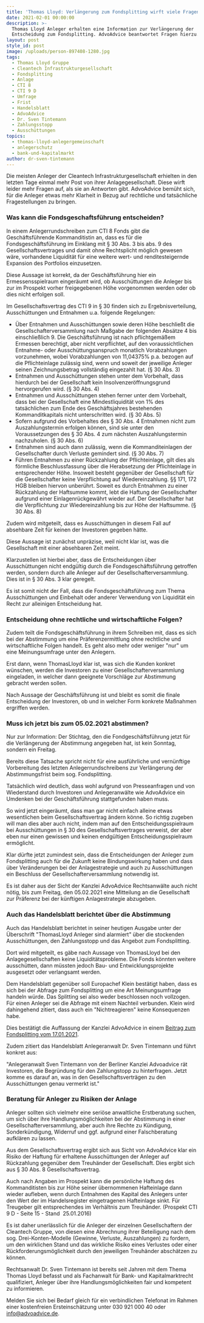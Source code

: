 ```yaml
---
title: 'Thomas Lloyd: Verlängerung zum Fondsplitting wirft viele Fragen auf.'
date: 2021-02-01 00:00:00
description: >-
  Thomas Lloyd Anleger erhalten eine Information zur Verlängerung der
  Entscheidung zum Fondsplitting. AdvoAdvice beantwortet Fragen hierzu.
layout: post
style_id: post
image: /uploads/person-897408-1280.jpg
tags:
  - Thomas Lloyd Gruppe
  - Cleantech Infrastrukturgesellschaft
  - Fondsplitting
  - Anlage
  - CTI 8
  - CTI 9 D
  - Umfrage
  - Frist
  - Handelsblatt
  - AdvoAdvice
  - Dr. Sven Tintemann
  - Zahlungsstopp
  - Ausschüttungen
topics:
  - thomas-lloyd-anlegergemeinschaft
  - anlegerschutz
  - bank-und-kapitalmarkt
author: dr-sven-tintemann
---
```


Die meisten Anleger der Cleantech Infrastrukturgesellschaft erhielten in den letzten Tage einmal mehr Post von ihrer Anlagegesellschaft. Diese wirft leider mehr Fragen auf, als sie an Antworten gibt. AdvoAdvice bemüht sich, für die Anleger etwas mehr Klarheit in Bezug auf rechtliche und tatsächliche Fragestellungen zu bringen.

### Was kann die Fondsgeschaftsführung entscheiden?

In einem Anlegerrundschreiben zum CTI 8 Fonds gibt die Geschäftsführende Kommanditistin an, dass es für die Fondsgeschäftsführung im Einklang mit &sect; 30 Abs. 3 bis abs. 9 des Gesellschaftsvertrages und damit ohne Rechtsplicht möglich gewesen wäre, vorhandene Liquidität für eine weitere wert- und renditesteigernde Expansion des Portfolios einzusetzen.&nbsp;

Diese Aussage ist korrekt, da der Geschäftsführung hier ein Ermessensspielraum eingeräumt wird, ob Ausschüttungen die Anleger bis zur im Prospekt vorher freigegebenen Höhe vorgenommen werden oder ob dies nicht erfolgen soll.&nbsp;

Im Gesellschaftsvertrag des CTI 9 in &sect; 30 finden sich zu Ergebnisverteilung, Ausschüttungen und Entnahmen u.a. folgende Regelungen:

* Über Entnahmen und Ausschüttungen sowie deren Höhe beschlie&szlig;t die Gesellschafterversammlung nach Ma&szlig;gabe der folgenden Absätze 4 bis einschlie&szlig;lich 9. Die Geschäftsführung ist nach pflichtgemä&szlig;em Ermessen berechtigt, aber nicht verpflichtet, auf den voraussichtlichen Entnahme- oder Ausschüttungsanspruch monatlich Vorabzahlungen vorzunehmen, wobei Vorabzahlungen von 11,04375% p.a. bezogen auf die Pflichteinlage zulässig sind, wenn und soweit der jeweilige Anleger seinen Zeichnungsbetrag vollständig eingezahlt hat. (&sect; 30 Abs. 3)
* Entnahmen und Ausschüttungen stehen unter dem Vorbehalt, dass hierdurch bei der Gesellschaft kein Insolvenzeröffnungsgrund hervorgerufen wird. (&sect; 30 Abs. 4)
* Entnahmen und Ausschüttungen stehen ferner unter dem Vorbehalt, dass bei der Gesellschaft eine Mindestliquidität von 1% des tatsächlichen zum Ende des Geschäftsjahres bestehenden Kommanditkapitals nicht unterschritten wird. (&sect; 30 Abs. 5)
* Sofern aufgrund des Vorbehaltes des &sect; 30 Abs. 4 Entnahmen nicht zum Auszahlungstermin erfolgen können, sind sie unter den Voraussetzungen des &sect; 30 Abs. 4 zum nächsten Auszahlungstermin nachzuholen. (&sect; 30 Abs. 6)
* Entnahmen sind auch dann zulässig, wenn die Kommanditeinlagen der Gesellschafter durch Verluste gemindert sind. (&sect; 30 Abs. 7)
* Führen Entnahmen zu einer Rückzahlung der Pflichteinlage, gilt dies als förmliche Beschlussfassung über die Herabsetzung der Pflichteinlage in entsprechender Höhe. Insoweit besteht gegenüber der Gesellschaft für die Gesellschafter keine Verpflichtung auf Wiedereinzahlung. &sect;&sect; 171, 172 HGB bleiben hiervon unberührt. Soweit es durch Entnahmen zu einer Rückzahlung der Haftsumme kommt, lebt die Haftung der Gesellschafter aufgrund einer Einlagenrückgewährt wieder auf. Der Gesellschafter hat die Verpflichtung zur Wiedereinzahlung bis zur Höhe der Haftsumme. (&sect; 30 Abs. 8)

Zudem wird mitgeteilt, dass es Ausschüttungen in diesem Fall auf absehbare Zeit für keinen der Investoren gegeben hätte.&nbsp;

Diese Aussage ist zunächst unpräzise, weil nicht klar ist, was die Gesellschaft mit einer absehbaren Zeit meint.

Klarzustellen ist hierbei aber, dass die Entscheidungen über Ausschüttungen nicht endgültig durch die Fondsgeschäftsführung getroffen werden, sondern durch alle Anleger auf der Gesellschafterversammlung. Dies ist in &sect; 30 Abs. 3 klar geregelt.

Es ist somit nicht der Fall, dass die Fondsgeschäftsführung zum Thema Ausschüttungen und Einbehalt oder anderer Verwendung von Liquidität ein Recht zur alleinigen Entscheidung hat.&nbsp;

### Entscheidung ohne rechtliche und wirtschaftliche Folgen?

Zudem teilt die Fondsgeschäftsführung in ihrem Schreiben mit, dass es sich bei der Abstimmung um eine Präferenzermittlung ohne rechtliche und wirtschaftliche Folgen handelt. Es geht also mehr oder weniger "nur" um eine Meinungsumfrage unter den Anlegern.&nbsp;

Erst dann, wenn ThomasLloyd klar ist, was sich die Kunden konkret wünschen, werden die Investoren zu einer Gesellschafterversammlung eingeladen, in welcher dann geeignete Vorschläge zur Abstimmung gebracht werden sollen.&nbsp;

Nach Aussage der Geschäftsführung ist und bleibt es somit die finale Entscheidung der Investoren, ob und in welcher Form konkrete Ma&szlig;nahmen ergriffen werden.&nbsp;

### Muss ich jetzt bis zum 05.02.2021 abstimmen?

Nur zur Information: Der Stichtag, den die Fondgeschäftsführung jetzt für die Verlängerung der Abstimmung angegeben hat, ist kein Sonntag, sondern ein Freitag.&nbsp;

Bereits diese Tatsache spricht nicht für eine ausführliche und vernünftige Vorbereitung des letzten Anlegerrundschreibens zur Verlängerung der Abstimmungsfrist beim sog. Fondsplitting.&nbsp;

Tatsächlich wird deutlich, dass wohl aufgrund von Presseanfragen und von Wiederstand durch Investoren und Anlegeranwälte wie AdvoAdvice ein Umdenken bei der Geschäftsführung stattgefunden haben muss.&nbsp;

So wird jetzt eingeräumt, dass man gar nicht einfach alleine etwas wesentlichen beim Gesellschaftsvertrag ändern könne. So richtig zugeben will man dies aber auch nicht, indem man auf den Entscheidungsspielraum bei Ausschüttungen in &sect; 30 des Gesellschaftsvertrages verweist, der aber eben nur einen gewissen und keinen endgültigen Entscheidungsspielraum ermöglicht.&nbsp;

Klar dürfte jetzt zumindest sein, dass die Entscheidungen der Anleger zum Fondsplitting auch für die Zukunft keine Bindungswirkung haben und dass über Veränderungen bei der Anlagestrategie und auch zu Ausschüttungen ein Beschluss der Gesellschafterversammlung notwendig ist.&nbsp;

Es ist daher aus der Sicht der Kanzlei AdvoAdvice Rechtsanwälte auch nicht nötig, bis zum Freitag, den 05.02.2021 eine Mitteilung an die Gesellschaft zur Präferenz bei der künftigen Anlagestrategie abzugeben.&nbsp;

### Auch das Handelsblatt berichtet über die Abstimmung

Auch das Handelsblatt berichtet in seiner heutigen Ausgabe unter der Überschrift "ThomasLloyd Anleger sind alarmiert" über die stockenden Ausschüttungen, den Zahlungsstopp und das Angebot zum Fondsplitting.&nbsp;

Dort wird mitgeteilt, es gäbe nach Aussage von ThomasLloyd bei den Anlagegesellschaften keine Liquiditätsprobleme. Die Fonds könnten weitere ausschütten, dann müssten jedoch Bau- und Entwicklungsprojekte ausgesetzt oder verlangsamt werden.&nbsp;

Dem Handelsblatt gegenüber soll Europachef Klein bestätigt haben, dass es sich bei der Abfrage zum Fondsplitting um eine Art Meinungsumfrage handeln würde. Das Splitting sei also weder beschlossen noch vollzogen. Für einen Anleger sei die Abfrage mit einem Nachteil verbunden. Klein wird dahingehend zitiert, dass auch ein "Nichtreagieren" keine Konsequenzen habe.&nbsp;

Dies bestätigt die Auffassung der Kanzlei AdvoAdvice in einem&nbsp;[Beitrag zum Fondsplitting vom 17.01.2021](https://www.anwalt.de/rechtstipps/thomas-lloyd-frist-fuer-angebot-auf-fondsplitting-laeuft-bald-aus_184272.html).&nbsp;

Zudem zitiert das Handelsblatt Anlegeranwalt Dr. Sven Tintemann und führt konkret aus:&nbsp;

"Anlegeranwalt Sven Tintemann von der Berliner Kanzlei Advoadvice rät Investoren, die Begründung für den Zahlungstopp zu hinterfragen. Jetzt komme es darauf an, was in den Gesellschaftsverträgen zu den Ausschüttungen genau vermerkt ist."

### Beratung für Anleger zu Risiken der Anlage

Anleger sollten sich vielmehr eine seriöse anwaltliche Erstberatung suchen, um sich über ihre Handlungsmöglichkeiten bei der Abstimmung in einer Gesellschafterversammlung, aber auch ihre Rechte zu Kündigung, Sonderkündigung, Widerruf und ggf. aufgrund einer Falschberatung aufklären zu lassen.&nbsp;

Aus dem Gesellschaftsvertrag ergibt sich aus Sicht von AdvoAdvice klar ein Risiko der Haftung für erhaltene Ausschüttungen der Anleger auf Rückzahlung gegenüber dem Treuhänder der Gesellschaft. Dies ergibt sich aus &sect; 30 Abs. 8 Gesellschaftsvertrag.

Auch nach Angaben im Prospekt kann die persönliche Haftung des Kommanditisten bis zur Höhe seiner übernommenen Hafteinlage dann wieder aufleben, wenn durch Entnahmen des Kapital des Anlegers unter den Wert der im Handelsregister eingetragenen Hafteinlage sinkt. Für Treugeber gilt entsprechendes im Verhältnis zum Treuhänder. (Prospekt CTI 9 D - Seite 15 - Stand &nbsp;25.01.2016)

Es ist daher unerlässlich für die Anleger der einzelnen Gesellschaftern der Cleantech Gruppe, von diesen eine Abrechnung ihrer Beteiligung nach dem sog. Drei-Konten-Modelle (Gewinne, Verluste, Auszahlungen) zu fordern, um den wirklichen Stand und das wirkliche Risiko eines Verlustes oder einer Rückforderungsmöglichkeit durch den jeweiligen Treuhänder abschätzen zu können.&nbsp;

Rechtsanwalt Dr. Sven Tintemann ist bereits seit Jahren mit dem Thema Thomas Lloyd befasst und als Fachanwalt für Bank- und Kapitalmarktrecht qualifiziert, Anleger über ihre Handlungsmöglichkeiten fair und kompetent zu informieren.&nbsp;

Melden Sie sich bei Bedarf gleich für ein verbindlichen Telefonat im Rahmen einer kostenfreien Ersteinschätzung unter 030 921 000 40 oder info@advoadvice.de.
